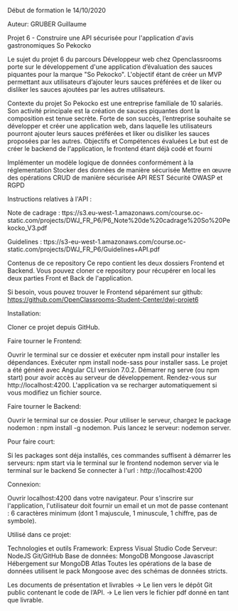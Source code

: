 Début de formation le 14/10/2020

Auteur: GRUBER Guillaume

Projet 6 - Construire une API sécurisée pour l'application d'avis gastronomiques So Pekocko

Le sujet du projet 6 du parcours Développeur web chez Openclassrooms porte sur le développement d'une application d’évaluation 
des sauces piquantes pour la marque "So Pekocko". L'objectif étant de créer un MVP permettant aux utilisateurs d’ajouter leurs 
sauces préférées et de liker ou disliker les sauces ajoutées par les autres utilisateurs.

Contexte du projet
So Pekocko est une entreprise familiale de 10 salariés.
Son activité principale est la création de sauces piquantes dont la composition est tenue secrète.
Forte de son succès, l’entreprise souhaite se développer et créer une application web, dans laquelle les utilisateurs pourront ajouter leurs sauces préférées et liker ou disliker les sauces proposées par les autres.
Objectifs et Compétences évaluées
Le but est de créer le backend de l'application, le frontend étant déjà codé et fourni

Implémenter un modèle logique de données conformément à la réglementation
Stocker des données de manière sécurisée
Mettre en œuvre des opérations CRUD de manière sécurisée
API REST
Sécurité OWASP et RGPD


Instructions relatives à l'API :


Note de cadrage : ttps://s3.eu-west-1.amazonaws.com/course.oc-static.com/projects/DWJ_FR_P6/P6_Note%20de%20cadrage%20So%20Pekocko_V3.pdf


Guidelines : ttps://s3-eu-west-1.amazonaws.com/course.oc-static.com/projects/DWJ_FR_P6/Guidelines+API.pdf


Contenus de ce repository
Ce repo contient les deux dossiers Frontend et Backend. Vous pouvez cloner ce repository pour récupérer en local les deux parties Front et Back de l'application.

Si besoin, vous pouvez trouver le Frontend séparément sur github: https://github.com/OpenClassrooms-Student-Center/dwj-projet6



Installation:

Cloner ce projet depuis GitHub.



Faire tourner le Frontend:

Ouvrir le terminal sur ce dossier et exécuter npm install pour installer les dépendances.
Exécuter npm install node-sass pour installer sass.
Le projet a été généré avec Angular CLI version 7.0.2.
Démarrer ng serve (ou npm start) pour avoir accès au serveur de développement.
Rendez-vous sur http://localhost:4200.
L'application va se recharger automatiquement si vous modifiez un fichier source.




Faire tourner le Backend:

Ouvrir le terminal sur ce dossier.
Pour utiliser le serveur, chargez le package nodemon : npm install -g nodemon.
Puis lancez le serveur: nodemon server.

Pour faire court:

Si les packages sont déja installés, ces commandes suffisent à démarrer les serveurs:
npm start via le terminal sur le frontend
nodemon server via le terminal sur le backend
Se connecter à l'url : http://localhost:4200



Connexion:

Ouvrir localhost:4200 dans votre navigateur.
Pour s'inscrire sur l'application, l'utilisateur doit fournir un email et un mot de passe contenant :
6 caractères minimum (dont 1 majuscule, 1 minuscule, 1 chiffre, pas de symbole).



Utilisé dans ce projet:

Technologies	et outils
Framework: Express	Visual Studio Code
Serveur: NodeJS	Git/GitHub
Base de données: MongoDB	Mongoose
Javascript
Hébergement sur MongoDB Atlas
Toutes les opérations de la base de données utilisent le pack Mongoose avec des schémas de données stricts.

Les documents de présentation et livrables
→ Le lien vers le dépôt Git public contenant le code de l’API.
→ Le lien vers le fichier pdf donné en tant que livrable.
